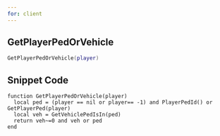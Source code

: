 ```yaml
---
for: client
---
```

## GetPlayerPedOrVehicle

```lua
GetPlayerPedOrVehicle(player)
```

## Snippet Code
```
function GetPlayerPedOrVehicle(player)
  local ped = (player == nil or player== -1) and PlayerPedId() or GetPlayerPed(player)
  local veh = GetVehiclePedIsIn(ped)
  return veh~=0 and veh or ped
end
```

